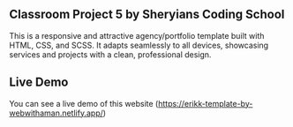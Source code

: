 ## Classroom Project 5 by Sheryians Coding School

This is a responsive and attractive agency/portfolio template built with HTML, CSS, and SCSS. It adapts seamlessly to all devices, showcasing services and projects with a clean, professional design.

## Live Demo

You can see a live demo of this website (https://erikk-template-by-webwithaman.netlify.app/)
